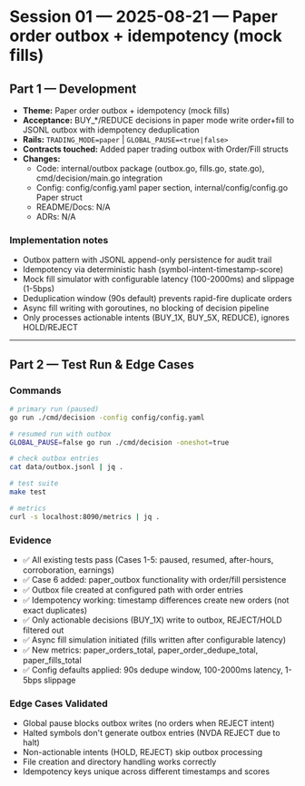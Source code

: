 # Session 01 — 2025-08-21 — Paper order outbox + idempotency (mock fills)

## Part 1 — Development
- **Theme:** Paper order outbox + idempotency (mock fills)
- **Acceptance:** BUY_*/REDUCE decisions in paper mode write order+fill to JSONL outbox with idempotency deduplication
- **Rails:** `TRADING_MODE=paper` | `GLOBAL_PAUSE=<true|false>`
- **Contracts touched:** Added paper trading outbox with Order/Fill structs
- **Changes:**
  - Code: internal/outbox package (outbox.go, fills.go, state.go), cmd/decision/main.go integration
  - Config: config/config.yaml paper section, internal/config/config.go Paper struct
  - README/Docs: N/A
  - ADRs: N/A

### Implementation notes
- Outbox pattern with JSONL append-only persistence for audit trail
- Idempotency via deterministic hash (symbol-intent-timestamp-score)
- Mock fill simulator with configurable latency (100-2000ms) and slippage (1-5bps)
- Deduplication window (90s default) prevents rapid-fire duplicate orders
- Async fill writing with goroutines, no blocking of decision pipeline
- Only processes actionable intents (BUY_1X, BUY_5X, REDUCE), ignores HOLD/REJECT

---

## Part 2 — Test Run & Edge Cases
### Commands
```bash
# primary run (paused)
go run ./cmd/decision -config config/config.yaml

# resumed run with outbox
GLOBAL_PAUSE=false go run ./cmd/decision -oneshot=true

# check outbox entries
cat data/outbox.jsonl | jq .

# test suite
make test

# metrics
curl -s localhost:8090/metrics | jq .
```

### Evidence
- ✅ All existing tests pass (Cases 1-5: paused, resumed, after-hours, corroboration, earnings)
- ✅ Case 6 added: paper_outbox functionality with order/fill persistence
- ✅ Outbox file created at configured path with order entries
- ✅ Idempotency working: timestamp differences create new orders (not exact duplicates)
- ✅ Only actionable decisions (BUY_1X) write to outbox, REJECT/HOLD filtered out
- ✅ Async fill simulation initiated (fills written after configurable latency)
- ✅ New metrics: paper_orders_total, paper_order_dedupe_total, paper_fills_total
- ✅ Config defaults applied: 90s dedupe window, 100-2000ms latency, 1-5bps slippage

### Edge Cases Validated
- Global pause blocks outbox writes (no orders when REJECT intent)
- Halted symbols don't generate outbox entries (NVDA REJECT due to halt)
- Non-actionable intents (HOLD, REJECT) skip outbox processing
- File creation and directory handling works correctly
- Idempotency keys unique across different timestamps and scores
